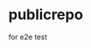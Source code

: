 # publicrepo
for e2e test






















































































































































































































































































































































































































































































































































































































































































































































































































































































































































































































































































































































































































































































































































































































































































































































































































































































































































































































































































































































































































































































































































































































































































































































































































































































































































































































































































































































































































































































































































































































































































































































































































































